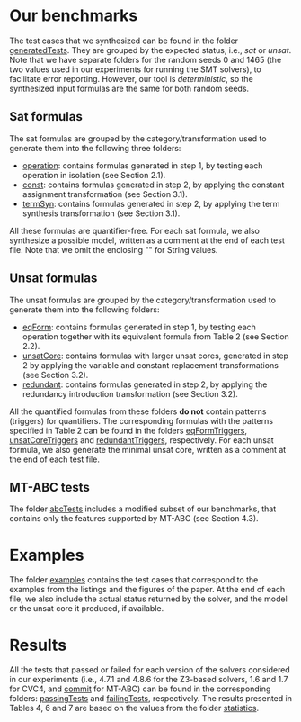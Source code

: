 # Our benchmarks

The test cases that we synthesized can be found in the folder [generatedTests](/experiments/generatedTests). They are grouped 
by the expected status, i.e., *sat* or *unsat*. Note that we have separate folders for the random seeds 0 and 1465 (the two values used
in our experiments for running the SMT solvers), to facilitate error reporting. However, our tool is *deterministic*, so 
the synthesized input formulas are the same for both random seeds.

## Sat formulas
The sat formulas are grouped by the category/transformation used to generate them into the following three folders:
* [operation](/experiments/generatedTests/expected_sat/seed0/operation): contains formulas generated in step 1, 
by testing each operation in isolation (see Section 2.1).
* [const](/experiments/generatedTests/expected_sat/seed0/const): contains formulas generated in step 2, 
by applying the constant assignment transformation (see Section 3.1).
* [termSyn](/experiments/generatedTests/expected_sat/seed0/termSyn): contains formulas generated in step 2, 
by applying the term synthesis transformation (see Section 3.1).

All these formulas are quantifier-free. For each sat formula, we also synthesize a possible model, written as a comment at
the end of each test file. Note that we omit the enclosing "" for String values. 

## Unsat formulas
The unsat formulas are grouped by the category/transformation used to generate them into the following folders:
* [eqForm](/experiments/generatedTests/expected_unsat/seed0/eqForm): contains formulas generated in step 1, 
by testing each operation together with its equivalent formula from Table 2 (see Section 2.2).
* [unsatCore](/experiments/generatedTests/expected_unsat/seed0/unsatCore): contains formulas with larger unsat cores,
generated in step 2 by applying the variable and constant replacement transformations (see Section 3.2).
* [redundant](/experiments/generatedTests/expected_unsat/seed0/redundant): contains formulas generated in step 2, 
by applying the redundancy introduction transformation (see Section 3.2).

All the quantified formulas from these folders **do not** contain patterns (triggers) for quantifiers. The corresponding 
formulas with the patterns specified in Table 2 can be found in the folders [eqFormTriggers](/experiments/generatedTests/expected_unsat/seed0/eqFormTriggers),
[unsatCoreTriggers](/experiments/generatedTests/expected_unsat/seed0/unsatCoreTriggers) and [redundantTriggers](/experiments/generatedTests/expected_unsat/seed0/redundantTriggers), 
respectively. For each unsat formula, we also generate the minimal unsat core, written as a comment at the end of each test file.

## MT-ABC tests
The folder [abcTests](/experiments/abcTests) includes a modified subset of our benchmarks, that contains only the features supported by MT-ABC (see Section 4.3).

# Examples

The folder [examples](/experiments/examples) contains the test cases that correspond to the examples from the listings and 
the figures of the paper. At the end of each file, we also include the actual status returned by the solver, and the model or the unsat core it produced, if available.

# Results

All the tests that passed or failed for each version of the solvers considered in our experiments (i.e., 4.7.1 and 4.8.6 for the Z3-based solvers, 1.6 and 1.7 for CVC4, and [commit](https://github.com/vlab-cs-ucsb/ABC/commit/86b00141fddd183de7b9ae5c92c240e19dda1950) for MT-ABC) can be found in the corresponding folders: [passingTests](/experiments/passingTests) and [failingTests](/experiments/failingTests), respectively.
The results presented in Tables 4, 6 and 7 are based on the values from the folder [statistics](/experiments/statistics).
